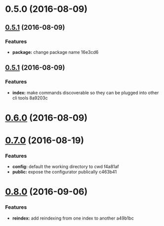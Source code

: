 <a name="0.5.0"></a>
# 0.5.0 (2016-08-09)




<a name="0.5.1"></a>
## [0.5.1](//compare/0.5.0...v0.5.1) (2016-08-09)


### Features

* **package:** change package name 16e3cd6



<a name="0.5.1"></a>
## [0.5.1](//compare/0.5.1...v0.5.1) (2016-08-09)


### Features

* **index:** make commands discoverable so they can be plugged into other cli tools 8a9203c



<a name="0.6.0"></a>
# [0.6.0](//compare/0.5.1...v0.6.0) (2016-08-09)




<a name="0.7.0"></a>
# [0.7.0](//compare/0.6.0...v0.7.0) (2016-08-19)


### Features

* **config:** default the working directory to cwd f4a81af
* **public:** expose the configurator publically c463b41



<a name="0.8.0"></a>
# [0.8.0](//compare/0.7.0...v0.8.0) (2016-09-06)


### Features

* **reindex:** add reindexing from one index to another a49b1bc



